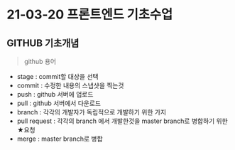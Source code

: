 # 21-03-20 프론트엔드 기초수업

## GITHUB 기초개념

> github 용어
- stage : commit할 대상을 선택
- commit : 수정한 내용의 스냅샷을 찍는것
- push : github 서버에 업로드
- pull : github 서버에서 다운로드 
- branch : 각각의 개발자가 독립적으로 개발하기 위한 가지
- pull request : 각각의 branch 에서 개발한것을 master branch로 병합하기 위한 ★요청
- merge : master branch로 병합

